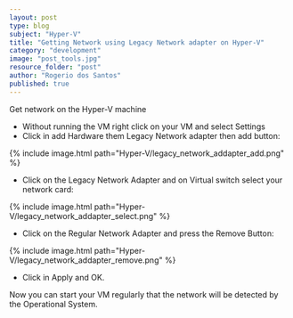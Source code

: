```yaml
---
layout: post
type: blog
subject: "Hyper-V"
title: "Getting Network using Legacy Network adapter on Hyper-V"
category: "development"
image: "post_tools.jpg"
resource_folder: "post"
author: "Rogerio dos Santos"
published: true
---
```


Get network on the Hyper-V machine

- Without running the VM right click on your VM and select Settings
- Click in add Hardware them Legacy Network adapter then add button:

{% include image.html path="Hyper-V/legacy_network_addapter_add.png" %}


- Click on the Legacy Network Adapter and on Virtual switch select your network card:

{% include image.html path="Hyper-V/legacy_network_addapter_select.png" %}

- Click on the Regular Network Adapter and press the Remove Button:

{% include image.html path="Hyper-V/legacy_network_addapter_remove.png" %}

- Click in Apply and OK.

Now you can start your VM regularly that the network will be detected by the Operational System.


